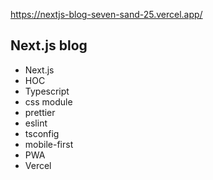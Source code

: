 https://nextjs-blog-seven-sand-25.vercel.app/

## Next.js blog

- Next.js
- HOC
- Typescript
- css module
- prettier
- eslint
- tsconfig
- mobile-first
- PWA
- Vercel
